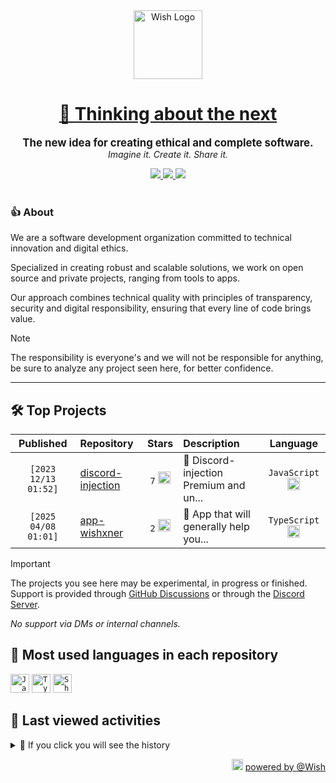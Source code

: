 <div align="center">
  <picture>
    <source srcset="https://cxn.vercel.app/imgs/logo/wish/wish-light.png" media="(prefers-color-scheme: dark)"/>
    <img src="https://cxn.vercel.app/imgs/logo/wish/wish-dark.png" alt="Wish Logo" height="110" loading="lazy" />
  </picture>

  <h1>
    <a href="https://github.com/wishware">
      💉 Thinking about the next
    </a>
  </h1>
</div>

<p align="center">
  <strong style="font-size: 1.2em;">The new idea for creating ethical and complete software.</strong><br/>
  <em>Imagine it. Create it. Share it.</em>
</p>

<div align="center">
  <a aria-label="Discord" href="https://discord.gg/A6Vu7gYE">
    <img src="https://img.shields.io/discord/903684797560397915?color=%23e3aef0&logo=discord&style=flat-square&logoColor=fff&label=Chat">
  </a>
  <a aria-label="Followers" href="https://github.com/orgs/wishware">
    <img src="https://img.shields.io/github/followers/wishware?color=%23e3aef0&logo=github&style=flat-square&logoColor=fff&label=Follow">
  </a>
  <a aria-label="Github Community" href="https://github.com/orgs/wishware/discussions">
    <img src="https://img.shields.io/badge/Community-Discussions-%23e3aef0?logo=github&style=flat-square&logoColor=fff">
  </a>
</div>
<br/>

### 👍 About

We are a software development organization committed to technical innovation and digital ethics.

Specialized in creating robust and scalable solutions, we work on open source and private projects, ranging from tools to apps. 

Our approach combines technical quality with principles of transparency, security and digital responsibility, ensuring that every line of code brings value.

> [!NOTE]  
> 
> The responsibility is everyone's and we will not be responsible for anything, be sure to analyze any project seen here, for better confidence. 

---

## 🛠 Top Projects

<!--repository:start-->
|            Published            | Repository                                                         |                                                                        Stars                                                                        | Description                            |                                                           Language                                                           |
| :-----------------------------: | :----------------------------------------------------------------- | :-------------------------------------------------------------------------------------------------------------------------------------------------: | :------------------------------------- | :--------------------------------------------------------------------------------------------------------------------------: |
| <code>[2023 12/13 01:52]</code> | [discord-injection](https://github.com/wishware/discord-injection) | <code>7</code> <img src="https://github.com/user-attachments/assets/320cf792-938e-491f-b54c-62b7c653ce31" alt="Star icon" height="20" width="20" /> | 💉 Discord-injection Premium and un... | <code>JavaScript</code> <img src="https://skillicons.dev/icons?i=javascript" alt="JavaScript icon" height="20" width="20" /> |
| <code>[2025 04/08 01:01]</code> | [app-wishxner](https://github.com/wishware/app-wishxner)           | <code>2</code> <img src="https://github.com/user-attachments/assets/320cf792-938e-491f-b54c-62b7c653ce31" alt="Star icon" height="20" width="20" /> | 📡 App that will generally help you... | <code>TypeScript</code> <img src="https://skillicons.dev/icons?i=typescript" alt="TypeScript icon" height="20" width="20" /> |
<!-- Last update: 2025-05-25T17:15:53.013Z -->
<!--repository:end-->

> [!IMPORTANT]  
>
> The projects you see here may be experimental, in progress or finished. 
> Support is provided through [GitHub Discussions](https://github.com/orgs/wishware/discussions/categories/general) or through the [Discord Server](https://discord.gg/A6Vu7gYE).
>
> *No support via DMs or internal channels.*  

## 📌 Most used languages in each repository

<!--languages:start-->
<code><img src="https://skillicons.dev/icons?i=javascript" alt="JavaScript icon" height="30" width="30" /></code>
<code><img src="https://skillicons.dev/icons?i=typescript" alt="TypeScript icon" height="30" width="30" /></code>
<code><img src="https://github.com/user-attachments/assets/76a9fd72-22ac-46f0-a3bd-d2a7dc1119f9" alt="Shell icon unknown" height="30" width="30" /></code>
<!-- Last update: 2025-05-25T17:15:53.940Z -->
<!--languages:end-->

## 📌 Last viewed activities

<!--activity:start-->
<details><summary>🎯 If you click you will see the history</summary>

`[2025 05/25 16:44]` 📝 Made `2` commits in [billoneta/kitsune](https://github.com/billoneta/kitsune)<br/>
`[2025 05/25 16:44]` 🎉 Merged PR [`#27`](https://github.com/billoneta/kitsune/pull/27 'chore(deps): update dependency @semantic-release/github to v11.0.3') in [billoneta/kitsune](https://github.com/billoneta/kitsune)<br/>
`[2025 05/24 02:54]` 📝 Made `2` commits in [billoneta/kitsune](https://github.com/billoneta/kitsune)<br/>
`[2025 05/24 02:54]` 🎉 Merged PR [`#17`](https://github.com/billoneta/kitsune/pull/17 'chore(deps): update dependency semantic-release to v24.2.5') in [billoneta/kitsune](https://github.com/billoneta/kitsune)<br/>
`[2025 05/24 02:01]` 📝 Made `1` commit in [k4itrun/.github](https://github.com/k4itrun/.github)<br/>
`[2025 05/24 01:57]` 📝 Made `1` commit in [k4itrun/wish](https://github.com/k4itrun/wish)<br/>
`[2025 05/24 01:55]` 📝 Made `2` commits in [k4itrun/.github](https://github.com/k4itrun/.github)<br/>
`[2025 05/24 00:07]` 📝 Made `11` commits in [k4itrun/wish](https://github.com/k4itrun/wish)<br/>
`[2025 05/23 02:06]` 🎉 Merged PR [`#27`](https://github.com/k4itrun/wish/pull/27 'chore(deps): update dependency electron to v36.3.1') in [k4itrun/wish](https://github.com/k4itrun/wish)<br/>
`[2025 05/23 00:18]` 📝 Made `5` commits in [k4itrun/wish](https://github.com/k4itrun/wish)<br/>
`[2025 05/23 00:03]` 🎉 Merged PR [`#26`](https://github.com/k4itrun/wish/pull/26 'chore(deps): update dependency node-gyp to v11') in [k4itrun/wish](https://github.com/k4itrun/wish)<br/>
`[2025 05/23 00:01]` 📝 Made `2` commits in [k4itrun/wish](https://github.com/k4itrun/wish)<br/>
`[2025 05/22 22:51]` 📝 Made `2` commits in [k4itrun/.github](https://github.com/k4itrun/.github)<br/>
`[2025 05/22 22:15]` 📝 Made `1` commit in [k4itrun/.github](https://github.com/k4itrun/.github)<br/>
`[2025 05/22 17:24]` 📝 Made `1` commit in [billoneta/kitsune](https://github.com/billoneta/kitsune)

</details>
<!-- Last update: 2025-05-25T17:15:53.485Z -->
<!--activity:end-->

<p align="right">
  <picture>
    <source srcset="https://cxn.vercel.app/imgs/logo/wish/wish-light.png" media="(prefers-color-scheme: dark)"/>
    <img src="https://cxn.vercel.app/imgs/logo/wish/wish-dark.png" alt="Wish Logo" width="18" loading="lazy"/>
  </picture>
  <a href="https://github.com/wishware">powered by @Wish</a>
</p>